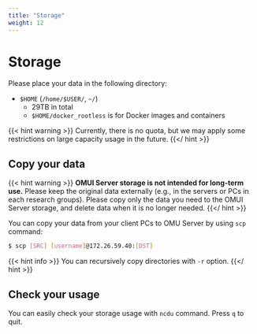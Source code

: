 ```yaml
---
title: "Storage"
weight: 12
---
```


# Storage

Please place your data in the following directory:

- `$HOME` (`/home/$USER/`, `~/`)
  - 29TB in total
  - `$HOME/docker_rootless` is for Docker images and containers

{{< hint warning >}}
Currently, there is no quota, but we may apply some restrictions on large capacity usage in the future.
{{</ hint >}}

## Copy your data

{{< hint warning >}}
**OMUI Server storage is not intended for long-term use.**
Please keep the original data externally (e.g., in the servers or PCs in each research groups).
Please copy only the data you need to the OMUI Server storage, and delete data when it is no longer needed.
{{</ hint >}}

You can copy your data from your client PCs to OMU Server by using `scp` command:

```bash
$ scp [SRC] [username]@172.26.59.40:[DST]
```

{{< hint info >}}
You can recursively copy directories with `-r` option.
{{</ hint >}}

## Check your usage

You can easily check your storage usage with `ncdu` command.
Press `q` to quit.